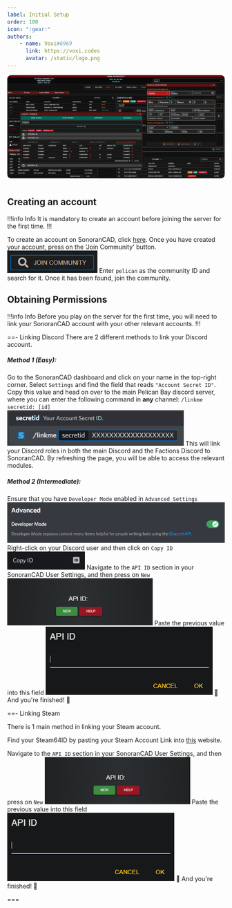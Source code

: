 ```yaml
---
label: Initial Setup
order: 100
icon: ":gear:"
authors:
    - name: Voxi#6969
      link: https://voxi.codes
      avatar: /static/logo.png
---
```

![](/static/images/cad/sonorancad.png)

#

## Creating an account

!!!info Info
It is mandatory to create an account before joining the server for the first time.
!!!

To create an account on SonoranCAD, click [here](https://sonorancad.com/login). Once you have created your account, press on the 'Join Community' button.
![](/static/images/cad/join.png)
Enter `pelican` as the community ID and search for it. Once it has been found, join the community.

## Obtaining Permissions

!!!info Info
Before you play on the server for the first time, you will need to link your SonoranCAD account with your other relevant accounts.
!!!

==- Linking Discord
There are 2 different methods to link your Discord account.

##### **Method 1 (Easy)**:

Go to the SonoranCAD dashboard and click on your name in the top-right corner. Select `Settings` and find the field that reads `"Account Secret ID"`. Copy this value and head on over to the main Pelican Bay discord server, where you can enter the following command in **any** channel: `/linkme secretid: [id]`
![](/static/images/cad/linkme.png)
This will link your Discord roles in both the main Discord and the Factions Discord to SonoranCAD. By refreshing the page, you will be able to access the relevant modules.

##### **Method 2 (Intermediate)**:

Ensure that you have `Developer Mode` enabled in `Advanced Settings`
![](/static/images/cad/developermode.png)
Right-click on your Discord user and then click on `Copy ID`
![](/static/images/cad/copyid.png)
Navigate to the `API ID` section in your SonoranCAD User Settings, and then press on `New`
![](/static/images/cad/newapiid.png)
Paste the previous value into this field
![](/static/images/cad/enterapiid.png)
🎉 And you're finished! 🎉

==- Linking Steam

There is 1 main method in linking your Steam account.

Find your Steam64ID by pasting your Steam Account Link into [this](https://steamid.pro/) website.

Navigate to the `API ID` section in your SonoranCAD User Settings, and then press on `New`
![](/static/images/cad/newapiid.png)
Paste the previous value into this field
![](/static/images/cad/enterapiid.png)
🎉 And you're finished! 🎉

===